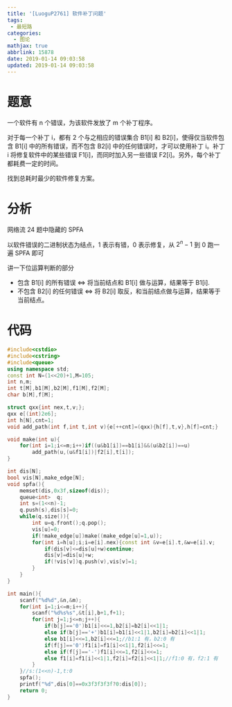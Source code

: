 ```yaml
---
title: '[LuoguP2761] 软件补丁问题'
tags:
 - 最短路
categories:
  - 图论
mathjax: true
abbrlink: 15878
date: 2019-01-14 09:03:58
updated: 2019-01-14 09:03:58
---
```


# 题意

一个软件有 n 个错误，为该软件发放了 m 个补丁程序。

对于每一个补丁 i，都有 2 个与之相应的错误集合 B1[i] 和 B2[i]，使得仅当软件包含 B1[i] 中的所有错误，而不包含 B2[i] 中的任何错误时，才可以使用补丁 i。补丁 i 将修复软件中的某些错误 F1[i]，而同时加入另一些错误 F2[i]。另外，每个补丁都耗费一定的时间。

找到总耗时最少的软件修复方案。

<!--more-->

# 分析

网络流 24 题中隐藏的 SPFA

以软件错误的二进制状态为结点，$1$ 表示有错，$0$ 表示修复，从 $2^n-1$ 到 $0$ 跑一遍 SPFA 即可

讲一下位运算判断的部分

- 包含 B1[i] 的所有错误 $\Leftrightarrow$ 将当前结点和 B1[i] 做与运算，结果等于 B1[i].
- 不包含 B2[i] 的任何错误 $\Leftrightarrow$ 将 B2[i] 取反，和当前结点做与运算，结果等于当前结点。

# 代码

```cpp
#include<cstdio>
#include<cstring>
#include<queue>
using namespace std;
const int N=(1<<20)+1,M=105;
int n,m;
int t[M],b1[M],b2[M],f1[M],f2[M];
char b[M],f[M];

struct qxx{int nex,t,v;};
qxx e[(int)2e6];
int h[N],cnt=1;
void add_path(int f,int t,int v){e[++cnt]=(qxx){h[f],t,v},h[f]=cnt;}

void make(int u){
	for(int i=1;i<=m;i++)if((u&b1[i])==b1[i]&&(u&b2[i])==u)
        add_path(u,(u&f1[i])|f2[i],t[i]);
}

int dis[N];
bool vis[N],make_edge[N];
void spfa(){
	memset(dis,0x3f,sizeof(dis));
	queue<int> 	q;
	int s=(1<<n)-1;
	q.push(s),dis[s]=0;
	while(q.size()){
		int u=q.front();q.pop();
		vis[u]=0;
		if(!make_edge[u])make((make_edge[u]=1,u));
		for(int i=h[u];i;i=e[i].nex){const int &v=e[i].t,&w=e[i].v;
			if(dis[v]<=dis[u]+w)continue;
			dis[v]=dis[u]+w;
			if(!vis[v])q.push(v),vis[v]=1;
		}
	}
}

int main(){
	scanf("%d%d",&n,&m);
	for(int i=1;i<=m;i++){
		scanf("%d%s%s",&t[i],b+1,f+1);
		for(int j=1;j<=n;j++){
			if(b[j]=='0')b1[i]<<=1,b2[i]=b2[i]<<1|1;
			else if(b[j]=='+')b1[i]=b1[i]<<1|1,b2[i]=b2[i]<<1|1;
			else b1[i]<<=1,b2[i]<<=1;//b1:1 有，b2:0 有
			if(f[j]=='0')f1[i]=f1[i]<<1|1,f2[i]<<=1;
			else if(f[j]=='-')f1[i]<<=1,f2[i]<<=1;
			else f1[i]=f1[i]<<1|1,f2[i]=f2[i]<<1|1;//f1:0 有，f2:1 有
		}
	}//s:(1<<n)-1,t:0
	spfa();
	printf("%d",dis[0]==0x3f3f3f3f?0:dis[0]);
	return 0;
}
```

